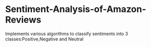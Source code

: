 # Sentiment-Analysis-of-Amazon-Reviews
Implements various algorithms to classify sentiments into 3 classes:Positive,Negative and Neutral
